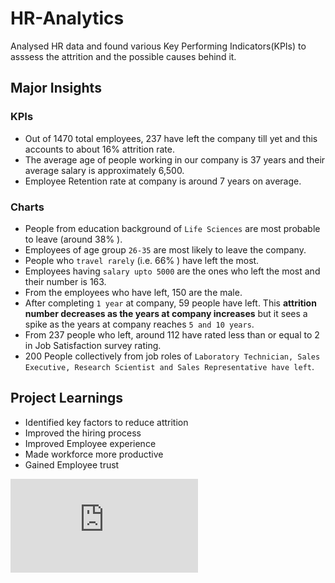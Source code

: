 # HR-Analytics

Analysed HR data and found various Key Performing Indicators(KPIs) to asssess the attrition and the possible causes behind it.

## Major Insights


### KPIs

- Out of 1470 total employees, 237 have left the company till yet and this accounts to about 16% attrition rate.
- The average age of people working in our company is 37 years and their average salary is approximately 6,500.
- Employee Retention rate at company is around 7 years on average.

### Charts

- People from education background of ``Life Sciences``  are most probable to leave (around 38% ).
- Employees of age group ``26-35`` are most likely to leave the company.
- People who ``travel rarely`` (i.e. 66% ) have left the most.
- Employees having ``salary upto 5000`` are the ones who left the most and their number is 163.
- From the employees who have left, 150 are the male.
- After completing ``1 year`` at company, 59 people have left. This **attrition number decreases as the years at company increases** but it sees a spike as the years at company reaches ``5 and 10 years``.
- From 237 people who left, around 112 have rated less than or equal to 2 in Job Satisfaction survey rating.
- 200 People collectively from job roles of ``Laboratory Technician, Sales Executive, Research Scientist and Sales Representative have left``.

## Project Learnings 

- Identified key factors to reduce attrition
- Improved the hiring process
- Improved Employee experience
- Made workforce more productive
- Gained Employee trust

![HR Analytics Dashboard](https://github.com/manishankarjha/HR-Analytics/blob/main/HR%20Analytics%20Dashboard%20pic.pdf)
